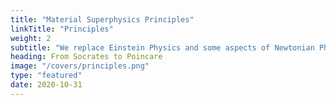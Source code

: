 ```yaml
---
title: "Material Superphysics Principles"
linkTitle: "Principles"
weight: 2
subtitle: "We replace Einstein Physics and some aspects of Newtonian Physics"
heading: From Socrates to Poincare
image: "/covers/principles.png"
type: "featured"
date: 2020-10-31
---
```

